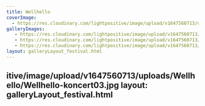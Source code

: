 ```yaml
---
title: Wellhello
coverImage:
  - https://res.cloudinary.com/lightpositive/image/upload/v1647560713/uploads/Wellhello/Wellhello-koncert04.jpg
galleryImages:
   - https://res.cloudinary.com/lightpositive/image/upload/v1647560713/uploads/Wellhello/Wellhello-koncert.jpg
   - https://res.cloudinary.com/lightpositive/image/upload/v1647560713/uploads/Wellhello/Wellhello-koncert02.jpg
   - https://res.cloudinary.com/lightpositive/image/upload/v1647560713/uploads/Wellhello/Wellhello-koncert04.jpg
layout: galleryLayout_festival.html
---
```

itive/image/upload/v1647560713/uploads/Wellhello/Wellhello-koncert03.jpg
layout: galleryLayout_festival.html
---
